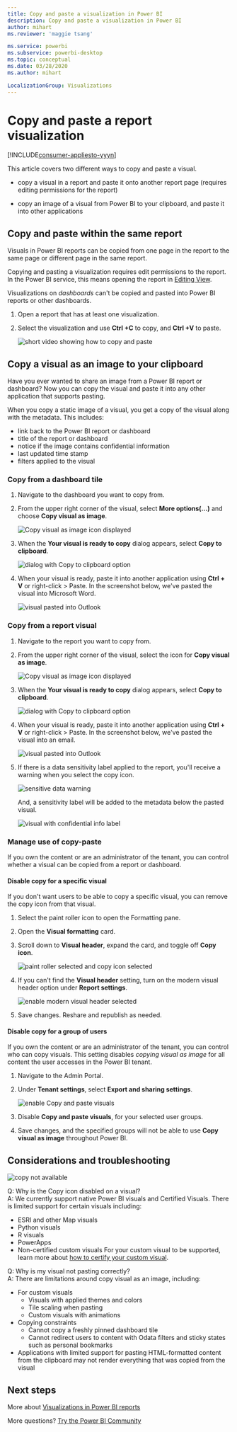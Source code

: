 ```yaml
---
title: Copy and paste a visualization in Power BI
description: Copy and paste a visualization in Power BI
author: mihart
ms.reviewer: 'maggie tsang'

ms.service: powerbi
ms.subservice: powerbi-desktop
ms.topic: conceptual
ms.date: 03/28/2020
ms.author: mihart

LocalizationGroup: Visualizations
---
```

# Copy and paste a report visualization

[!INCLUDE[consumer-appliesto-yyyn](../includes/consumer-appliesto-yyyn.md)]

This article covers two different ways to copy and paste a visual. 
* copy a visual in a report and paste it onto another report page (requires editing permissions for the report)

* copy an image of a visual from Power BI to your clipboard, and paste it into other applications

## Copy and paste within the same report
Visuals in Power BI reports can be copied from one page in the report to the same page or different page in the same report. 

Copying and pasting a visualization requires edit permissions to the report. In the Power BI service, this means opening the report in [Editing View](../consumer/end-user-reading-view.md). 

Visualizations on *dashboards* can't be copied and pasted into Power BI reports or other dashboards.

1. Open a report that has at least one visualization.  

2. Select the visualization and use **Ctrl +C** to copy, and **Ctrl +V** to paste.      

   ![short video showing how to copy and paste](media/power-bi-visualization-copy-paste/copypasteviznew.gif)


## Copy a visual as an image to your clipboard

Have you ever wanted to share an image from a Power BI report or dashboard? Now you can copy the visual and paste it into any other application that supports pasting. 

When you copy a static image of a visual, you get a copy of the visual along with the metadata. This includes:
* link back to the Power BI report or dashboard
* title of the report or dashboard
* notice if the image contains confidential information
* last updated time stamp
* filters applied to the visual

### Copy from a dashboard tile

1. Navigate to the dashboard you want to copy from.

2. From the upper right corner of the visual, select **More options(...)** and choose **Copy visual as image**. 

    ![Copy visual as image icon displayed](media/power-bi-visualization-copy-paste/power-bi-copy-dashboard.png)

3. When the **Your visual is ready to copy** dialog appears, select **Copy to clipboard**.

    ![dialog with Copy to clipboard option](media/power-bi-visualization-copy-paste/power-bi-copied.png)

4. When your visual is ready, paste it into another application using **Ctrl + V** or right-click > Paste. In the screenshot below, we've pasted the visual into Microsoft Word. 

    ![visual pasted into Outlook](media/power-bi-visualization-copy-paste/power-bi-paste-word.png)

### Copy from a report visual 

1. Navigate to the report you want to copy from.

2. From the upper right corner of the visual, select the icon for **Copy visual as image**. 

    ![Copy visual as image icon displayed](media/power-bi-visualization-copy-paste/power-bi-copy-icon.png)

3. When the **Your visual is ready to copy** dialog appears, select **Copy to clipboard**.

    ![dialog with Copy to clipboard option](media/power-bi-visualization-copy-paste/power-bi-copied.png)


4. When your visual is ready, paste it into another application using **Ctrl + V** or right-click > Paste. In the screenshot below, we've pasted the visual into an email.

    ![visual pasted into Outlook](media/power-bi-visualization-copy-paste/power-bi-copy-email.png)

5. If there is a data sensitivity label applied to the report, you'll receive a warning when you select the copy icon.  

    ![sensitive data warning](media/power-bi-visualization-copy-paste/power-bi-sensitive.png)

    And, a sensitivity label will be added to the metadata below the pasted visual. 

    ![visual with confidential info label](media/power-bi-visualization-copy-paste/power-bi-confidential.png)

### Manage use of copy-paste
If you own the content or are an administrator of the tenant, you can control whether a visual can be copied from a report or dashboard.

#### Disable copy for a specific visual
If you don't want users to be able to copy a specific visual, you can remove the copy icon from that visual.
1. Select the paint roller icon to open the Formatting pane. 

1. Open the **Visual formatting** card.
1. Scroll down to **Visual header**, expand the card, and toggle off **Copy icon**.

    ![paint roller selected and copy icon selected](media/power-bi-visualization-copy-paste/power-bi-visual-header.png)

1. If you can't find the **Visual header** setting, turn on the modern visual header option under **Report settings**. 

    ![enable modern visual header selected](media/power-bi-visualization-copy-paste/power-bi-use-modern.png)

1. Save changes. Reshare and republish as needed.

#### Disable copy for a group of users

If you own the content or are an administrator of the tenant, you can control who can copy visuals. This setting disables *copying visual as image* for all content the user accesses in the Power BI tenant.
  
1. Navigate to the Admin Portal.

1. Under **Tenant settings**, select **Export and sharing settings**. 

    ![enable Copy and paste visuals](media/power-bi-visualization-copy-paste/power-bi-enable.png)

1. Disable **Copy and paste visuals**, for your selected user groups. 

1. Save changes, and the specified groups will not be able to use **Copy visual as image** throughout Power BI. 
  

## Considerations and troubleshooting

   ![copy not available](media/power-bi-visualization-copy-paste/power-bi-copy-grey.png)


Q: Why is the Copy icon disabled on a visual?    
A: We currently support native Power BI visuals and Certified Visuals. There is limited support for certain visuals including: 
- ESRI and other Map visuals 
- Python visuals 
- R visuals 
- PowerApps 
- Non-certified custom visuals 
For your custom visual to be supported, learn more about [how to certify your custom visual](../developer/visuals/power-bi-custom-visuals-certified.md). 


Q: Why is my visual not pasting correctly?    
A: There are limitations around copy visual as an image, including: 
- For custom visuals 
    - Visuals with applied themes and colors 
    - Tile scaling when pasting 
    - Custom visuals with animations 
- Copying constraints 
    - Cannot copy a freshly pinned dashboard tile 
    - Cannot redirect users to content with Odata filters and sticky states such as personal bookmarks 
- Applications with limited support for pasting HTML-formatted content from the clipboard may not render everything that was copied from the visual 



## Next steps
More about [Visualizations in Power BI reports](power-bi-report-visualizations.md)

More questions? [Try the Power BI Community](https://community.powerbi.com/)

